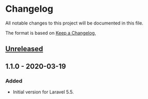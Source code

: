 # Changelog
All notable changes to this project will be documented in this file.

The format is based on [Keep a Changelog](https://keepachangelog.com/en/1.0.0/),

## [Unreleased]

## 1.1.0 - 2020-03-19
### Added
- Initial version for Laravel 5.5.

[Unreleased]: https://github.com/gecche/laravel-bannable/compare/v1.1.0...HEAD
[1.1.0]: https://github.com/gecche/laravel-bannable/releases/tag/v1.1.0

